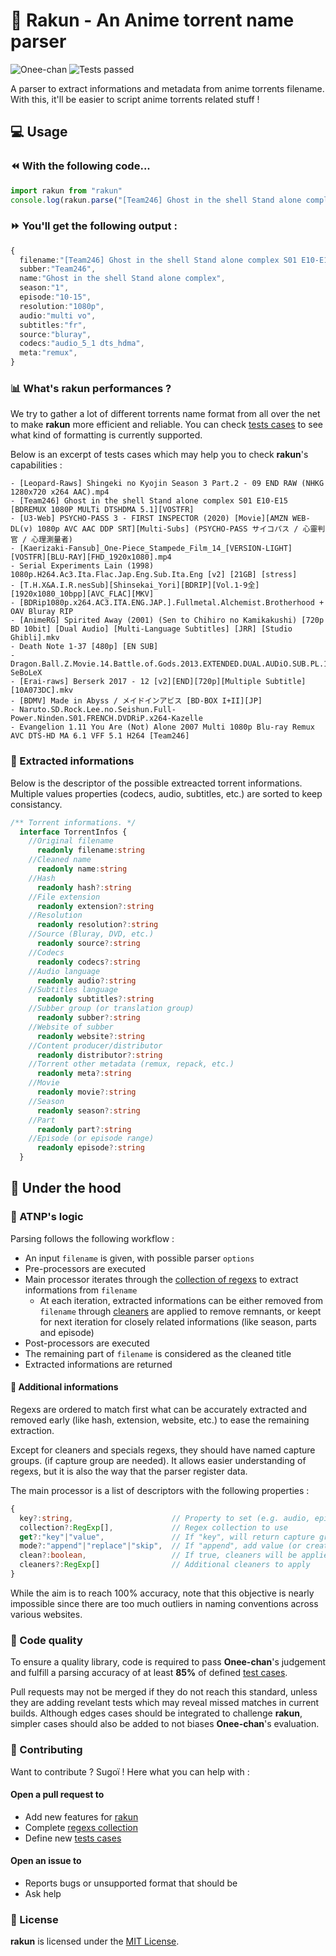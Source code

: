 # 🦝 Rakun - An Anime torrent name parser

![Onee-chan](https://github.com/lowlighter/rakun/workflows/Onee-chan/badge.svg) ![Tests passed](https://badges.lecoq.io/rakun.tests)

A parser to extract informations and metadata from anime torrents filename.
With this, it'll be easier to script anime torrents related stuff !

## 💻 Usage

### ⏪ With the following code...

```typescript
import rakun from "rakun"
console.log(rakun.parse("[Team246] Ghost in the shell Stand alone complex S01 E10-E15 [BDREMUX 1080P MULTi DTSHDMA 5.1][VOSTFR]"))
```

### ⏩ You'll get the following output :

```typescript
{
  filename:"[Team246] Ghost in the shell Stand alone complex S01 E10-E15 [BDREMUX 1080P MULTi DTSHDMA 5.1][VOSTFR]",
  subber:"Team246",
  name:"Ghost in the shell Stand alone complex",
  season:"1",
  episode:"10-15",
  resolution:"1080p",
  audio:"multi vo",
  subtitles:"fr",
  source:"bluray",
  codecs:"audio_5_1 dts_hdma",
  meta:"remux",
}
```

### 📊 What's rakun performances ?

We try to gather a lot of different torrents name format from all over the net to make **rakun** more efficient and reliable.
You can check [tests cases](https://github.com/lowlighter/rakun/tree/master/tests/cases) to see what kind of formatting is currently supported.

Below is an excerpt of tests cases which may help you to check **rakun**'s capabilities :
```text
- [Leopard-Raws] Shingeki no Kyojin Season 3 Part.2 - 09 END RAW (NHKG 1280x720 x264 AAC).mp4
- [Team246] Ghost in the shell Stand alone complex S01 E10-E15 [BDREMUX 1080P MULTi DTSHDMA 5.1][VOSTFR]
- [U3-Web] PSYCHO-PASS 3 - FIRST INSPECTOR (2020) [Movie][AMZN WEB-DL(v) 1080p AVC AAC DDP SRT][Multi-Subs] (PSYCHO-PASS サイコパス / 心靈判官 / 心理測量者)
- [Kaerizaki-Fansub]_One-Piece_Stampede_Film_14_[VERSION-LIGHT][VOSTFR][BLU-RAY][FHD_1920x1080].mp4
- Serial Experiments Lain (1998) 1080p.H264.Ac3.Ita.Flac.Jap.Eng.Sub.Ita.Eng [v2] [21GB] [stress]
- [T.H.X&A.I.R.nesSub][Shinsekai_Yori][BDRIP][Vol.1-9全][1920x1080_10bpp][AVC_FLAC][MKV]
- [BDRip1080p.x264.AC3.ITA.ENG.JAP.].Fullmetal.Alchemist.Brotherhood + OAV Bluray RIP
- [AnimeRG] Spirited Away (2001) (Sen to Chihiro no Kamikakushi) [720p BD 10bit] [Dual Audio] [Multi-Language Subtitles] [JRR] [Studio Ghibli].mkv
- Death Note 1-37 [480p] [EN SUB]
- Dragon.Ball.Z.Movie.14.Battle.of.Gods.2013.EXTENDED.DUAL.AUDiO.SUB.PL.1080p.BluRay.REMUX.AVC.TrueHD.5.1-SeBoLeX
- [Erai-raws] Berserk 2017 - 12 [v2][END][720p][Multiple Subtitle][10A073DC].mkv
- [BDMV] Made in Abyss / メイドインアビス [BD-BOX I+II][JP]
- Naruto.SD.Rock.Lee.no.Seishun.Full-Power.Ninden.S01.FRENCH.DVDRiP.x264-Kazelle
- Evangelion 1.11 You Are (Not) Alone 2007 Multi 1080p Blu-ray Remux AVC DTS-HD MA 6.1 VFF 5.1 H264 [Team246]
```

### 📑 Extracted informations

Below is the descriptor of the possible extreacted torrent informations.
Multiple values properties (codecs, audio, subtitles, etc.) are sorted to keep consistancy.

```typescript
/** Torrent informations. */
  interface TorrentInfos {
    //Original filename
      readonly filename:string
    //Cleaned name
      readonly name:string
    //Hash
      readonly hash?:string
    //File extension
      readonly extension?:string
    //Resolution
      readonly resolution?:string
    //Source (Bluray, DVD, etc.)
      readonly source?:string
    //Codecs
      readonly codecs?:string
    //Audio language
      readonly audio?:string
    //Subtitles language
      readonly subtitles?:string
    //Subber group (or translation group)
      readonly subber?:string
    //Website of subber
      readonly website?:string
    //Content producer/distributor
      readonly distributor?:string
    //Torrent other metadata (remux, repack, etc.)
      readonly meta?:string
    //Movie
      readonly movie?:string
    //Season
      readonly season?:string
    //Part
      readonly part?:string
    //Episode (or episode range)
      readonly episode?:string
  }
```

## 🔧 Under the hood

### 🧬 ATNP's logic

Parsing follows the following workflow :
* An input `filename` is given, with possible parser `options`
* Pre-processors are executed
* Main processor iterates through the [collection of regexs](https://github.com/lowlighter/rakun/tree/master/src/regexs) to extract informations from `filename`
  * At each iteration, extracted informations can be either removed from `filename` through [cleaners](https://github.com/lowlighter/rakun/blob/master/src/regexs/cleaners.ts) are applied to remove remnants, or keept for next iteration for closely related informations (like season, parts and episode)
* Post-processors are executed
* The remaining part of `filename` is considered as the cleaned title
* Extracted informations are returned

#### 📰 Additional informations

Regexs are ordered to match first what can be accurately extracted and removed early (like hash, extension, website, etc.) to ease the remaining extraction.

Except for cleaners and specials regexs, they should have named capture groups. (if capture group are needed). It allows easier understanding of regexs, but it is also the way that the parser register data. 

The main processor is a list of descriptors with the following properties :
```typescript
{
  key?:string,                      // Property to set (e.g. audio, episode, meta, etc..)
  collection?:RegExp[],             // Regex collection to use
  get?:"key"|"value",               // If "key", will return capture group's name ; if "value", will return capture group's value
  mode?:"append"|"replace"|"skip",  // If "append", add value (or create) to property ; if "replace", replace property ; if "skip", skip if property already defined
  clean?:boolean,                   // If true, cleaners will be applied at the end of the iteration
  cleaners?:RegExp[]                // Additional cleaners to apply
}
```

While the aim is to reach 100% accuracy, note that this objective is nearly impossible since there are too much outliers in naming conventions across various websites.

### 🏅 Code quality

To ensure a quality library, code is required to pass **Onee-chan**'s judgement and fulfill a parsing accuracy of at least **85%** of defined [test cases](https://github.com/lowlighter/rakun/tree/master/tests/cases).

Pull requests may not be merged if they do not reach this standard, unless they are adding revelant tests which may reveal missed matches in current builds. Although edges cases should be integrated to challenge **rakun**, simpler cases should also be added to not biases **Onee-chan**'s evaluation.

### 💪 Contributing

Want to contribute ? Sugoï ! Here what you can help with :

#### Open a pull request to
  - Add new features for [rakun](https://github.com/lowlighter/rakun/tree/master/src)
  - Complete [regexs collection](https://github.com/lowlighter/rakun/tree/master/src/regexs)
  - Define new [tests cases](https://github.com/lowlighter/rakun/tree/master/tests/cases)

#### Open an issue to
  - Reports bugs or unsupported format that should be
  - Ask help

### 🧾 License

**rakun** is licensed under the [MIT License](https://github.com/lowlighter/rakun/blob/master/LICENSE).




